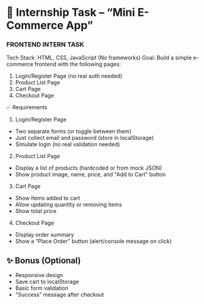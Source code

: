 # 🛒 Internship Task – “Mini E-Commerce App” 
 
### FRONTEND INTERN TASK 
Tech Stack: HTML, CSS, JavaScript (No frameworks) 
Goal: Build a simple e-commerce frontend with the following pages: 

1. Login/Register Page (no real auth needed) 
2. Product List Page 
3. Cart Page 
4. Checkout Page
 
✅ Requirements 
1. Login/Register Page 
- Two separate forms (or toggle between them) 
- Just collect email and password (store in localStorage) 
- Simulate login (no real validation needed)
 
2. Product List Page 
- Display a list of products (hardcoded or from mock JSON) 
- Show product image, name, price, and "Add to Cart" button
 
3. Cart Page 
- Show items added to cart 
- Allow updating quantity or removing items 
- Show total price
 
4. Checkout Page 
- Display order summary 
- Show a “Place Order” button (alert/console message on click)
 
## ✨ Bonus (Optional) 
- Responsive design 
- Save cart to localStorage 
- Basic form validation 
- “Success” message after checkout 